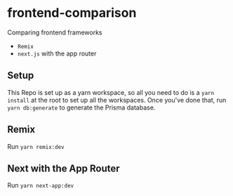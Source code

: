 # frontend-comparison

Comparing frontend frameworks

* `Remix`
* `next.js` with the app router

## Setup
This Repo is set up as a yarn workspace, so all you need to do is a `yarn install` at the root to set up all the workspaces. Once you've done that, run `yarn db:generate` to generate the Prisma database.

## Remix
Run `yarn remix:dev`

## Next with the App Router
Run `yarn next-app:dev`
